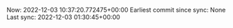 Now: 2022-12-03 10:37:20.772475+00:00 Earliest commit since sync: None Last sync: 2022-12-03 01:30:45+00:00
